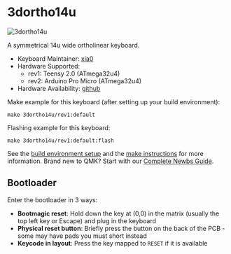 # 3dortho14u

![3dortho14u](https://github.com/xia0/keyboard_docs/blob/main/3dortho14u/images/20220213_0007.jpg?raw=true)

A symmetrical 14u wide ortholinear keyboard.

* Keyboard Maintainer: [xia0](https://github.com/xia0)
* Hardware Supported:
  * rev1: Teensy 2.0 (ATmega32u4)
  * rev2: Arduino Pro Micro (ATmega32u4)
* Hardware Availability: [github](https://github.com/xia0/keeb_files/tree/main/3dortho14u)

Make example for this keyboard (after setting up your build environment):

    make 3dortho14u/rev1:default

Flashing example for this keyboard:

    make 3dortho14u/rev1:default:flash

See the [build environment setup](https://docs.qmk.fm/#/getting_started_build_tools) and the [make instructions](https://docs.qmk.fm/#/getting_started_make_guide) for more information. Brand new to QMK? Start with our [Complete Newbs Guide](https://docs.qmk.fm/#/newbs).

## Bootloader

Enter the bootloader in 3 ways:

* **Bootmagic reset**: Hold down the key at (0,0) in the matrix (usually the top left key or Escape) and plug in the keyboard
* **Physical reset button**: Briefly press the button on the back of the PCB - some may have pads you must short instead
* **Keycode in layout**: Press the key mapped to `RESET` if it is available
